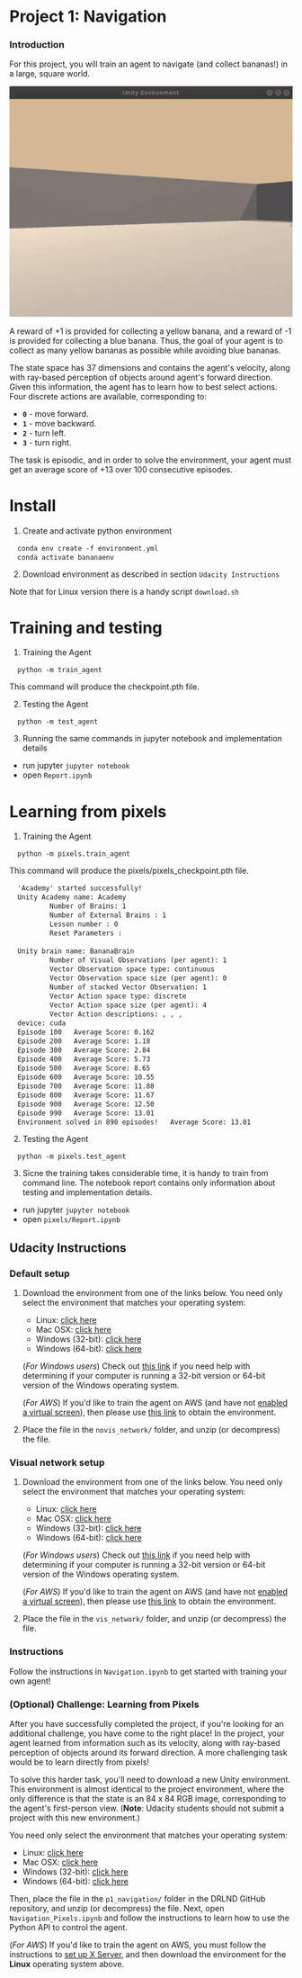[//]: # (Image References)

[image1]: trained_agent.gif "Trained Agent"

# Project 1: Navigation

### Introduction

For this project, you will train an agent to navigate (and collect bananas!) in a large, square world.  

![Trained Agent](./banana-agent-test.gif)

A reward of +1 is provided for collecting a yellow banana, and a reward of -1 is provided for collecting a blue banana.  Thus, the goal of your agent is to collect as many yellow bananas as possible while avoiding blue bananas.  

The state space has 37 dimensions and contains the agent's velocity, along with ray-based perception of objects around agent's forward direction.  Given this information, the agent has to learn how to best select actions.  Four discrete actions are available, corresponding to:
- **`0`** - move forward.
- **`1`** - move backward.
- **`2`** - turn left.
- **`3`** - turn right.

The task is episodic, and in order to solve the environment, your agent must get an average score of +13 over 100 consecutive episodes.

# Install

1. Create and activate python environment
```
  conda env create -f environment.yml
  conda activate bananaenv
```

2. Download environment as described in section `Udacity Instructions`

  Note that for Linux version there is a handy script `download.sh`

# Training and testing

1. Training the Agent

  ```
    python -m train_agent
  ```

  This command will produce the checkpoint.pth file.

2. Testing the Agent

  ```
    python -m test_agent
  ```

3. Running the same commands in jupyter notebook and implementation details
  - run jupyter `jupyter notebook`
  - open `Report.ipynb`

# Learning from pixels

1. Training the Agent

  ```
    python -m pixels.train_agent
  ```

  This command will produce the pixels/pixels_checkpoint.pth file.

```
  'Academy' started successfully!
  Unity Academy name: Academy
          Number of Brains: 1
          Number of External Brains : 1
          Lesson number : 0
          Reset Parameters :

  Unity brain name: BananaBrain
          Number of Visual Observations (per agent): 1
          Vector Observation space type: continuous
          Vector Observation space size (per agent): 0
          Number of stacked Vector Observation: 1
          Vector Action space type: discrete
          Vector Action space size (per agent): 4
          Vector Action descriptions: , , ,
  device: cuda
  Episode 100	Average Score: 0.162
  Episode 200	Average Score: 1.18
  Episode 300	Average Score: 2.84
  Episode 400	Average Score: 5.73
  Episode 500	Average Score: 8.65
  Episode 600	Average Score: 10.55
  Episode 700	Average Score: 11.88
  Episode 800	Average Score: 11.67
  Episode 900	Average Score: 12.50
  Episode 990	Average Score: 13.01
  Environment solved in 890 episodes!	Average Score: 13.01
```

2. Testing the Agent

  ```
    python -m pixels.test_agent
  ```

3. Sicne the training takes considerable time, it is handy to train from command line.
  The notebook report contains only information about testing and implementation details.
  - run jupyter `jupyter notebook`
  - open `pixels/Report.ipynb`


## Udacity Instructions

### Default setup

1. Download the environment from one of the links below.  You need only select the environment that matches your operating system:
    - Linux: [click here](https://s3-us-west-1.amazonaws.com/udacity-drlnd/P1/Banana/Banana_Linux.zip)
    - Mac OSX: [click here](https://s3-us-west-1.amazonaws.com/udacity-drlnd/P1/Banana/Banana.app.zip)
    - Windows (32-bit): [click here](https://s3-us-west-1.amazonaws.com/udacity-drlnd/P1/Banana/Banana_Windows_x86.zip)
    - Windows (64-bit): [click here](https://s3-us-west-1.amazonaws.com/udacity-drlnd/P1/Banana/Banana_Windows_x86_64.zip)

    (_For Windows users_) Check out [this link](https://support.microsoft.com/en-us/help/827218/how-to-determine-whether-a-computer-is-running-a-32-bit-version-or-64) if you need help with determining if your computer is running a 32-bit version or 64-bit version of the Windows operating system.

    (_For AWS_) If you'd like to train the agent on AWS (and have not [enabled a virtual screen](https://github.com/Unity-Technologies/ml-agents/blob/master/docs/Training-on-Amazon-Web-Service.md)), then please use [this link](https://s3-us-west-1.amazonaws.com/udacity-drlnd/P1/Banana/Banana_Linux_NoVis.zip) to obtain the environment.

2. Place the file in the `novis_network/` folder, and unzip (or decompress) the file.

### Visual network setup

1. Download the environment from one of the links below.  You need only select the environment that matches your operating system:
    - Linux: [click here](https://s3-us-west-1.amazonaws.com/udacity-drlnd/P1/Banana/VisualBanana_Linux.zip)
    - Mac OSX: [click here](https://s3-us-west-1.amazonaws.com/udacity-drlnd/P1/Banana/VisualBanana.app.zip)
    - Windows (32-bit): [click here](https://s3-us-west-1.amazonaws.com/udacity-drlnd/P1/Banana/VisualBanana_Windows_x86.zip)
    - Windows (64-bit): [click here](https://s3-us-west-1.amazonaws.com/udacity-drlnd/P1/Banana/VisualBanana_Windows_x86_64.zip)

    (_For Windows users_) Check out [this link](https://support.microsoft.com/en-us/help/827218/how-to-determine-whether-a-computer-is-running-a-32-bit-version-or-64) if you need help with determining if your computer is running a 32-bit version or 64-bit version of the Windows operating system.

    (_For AWS_) If you'd like to train the agent on AWS (and have not [enabled a virtual screen](https://github.com/Unity-Technologies/ml-agents/blob/master/docs/Training-on-Amazon-Web-Service.md)), then please use [this link](https://s3-us-west-1.amazonaws.com/udacity-drlnd/P1/Banana/Banana_Linux_NoVis.zip) to obtain the environment.

2. Place the file in the `vis_network/` folder, and unzip (or decompress) the file.

### Instructions

Follow the instructions in `Navigation.ipynb` to get started with training your own agent!  

### (Optional) Challenge: Learning from Pixels

After you have successfully completed the project, if you're looking for an additional challenge, you have come to the right place!  In the project, your agent learned from information such as its velocity, along with ray-based perception of objects around its forward direction.  A more challenging task would be to learn directly from pixels!

To solve this harder task, you'll need to download a new Unity environment.  This environment is almost identical to the project environment, where the only difference is that the state is an 84 x 84 RGB image, corresponding to the agent's first-person view.  (**Note**: Udacity students should not submit a project with this new environment.)

You need only select the environment that matches your operating system:
- Linux: [click here](https://s3-us-west-1.amazonaws.com/udacity-drlnd/P1/Banana/VisualBanana_Linux.zip)
- Mac OSX: [click here](https://s3-us-west-1.amazonaws.com/udacity-drlnd/P1/Banana/VisualBanana.app.zip)
- Windows (32-bit): [click here](https://s3-us-west-1.amazonaws.com/udacity-drlnd/P1/Banana/VisualBanana_Windows_x86.zip)
- Windows (64-bit): [click here](https://s3-us-west-1.amazonaws.com/udacity-drlnd/P1/Banana/VisualBanana_Windows_x86_64.zip)

Then, place the file in the `p1_navigation/` folder in the DRLND GitHub repository, and unzip (or decompress) the file.  Next, open `Navigation_Pixels.ipynb` and follow the instructions to learn how to use the Python API to control the agent.

(_For AWS_) If you'd like to train the agent on AWS, you must follow the instructions to [set up X Server](https://github.com/Unity-Technologies/ml-agents/blob/master/docs/Training-on-Amazon-Web-Service.md), and then download the environment for the **Linux** operating system above.
